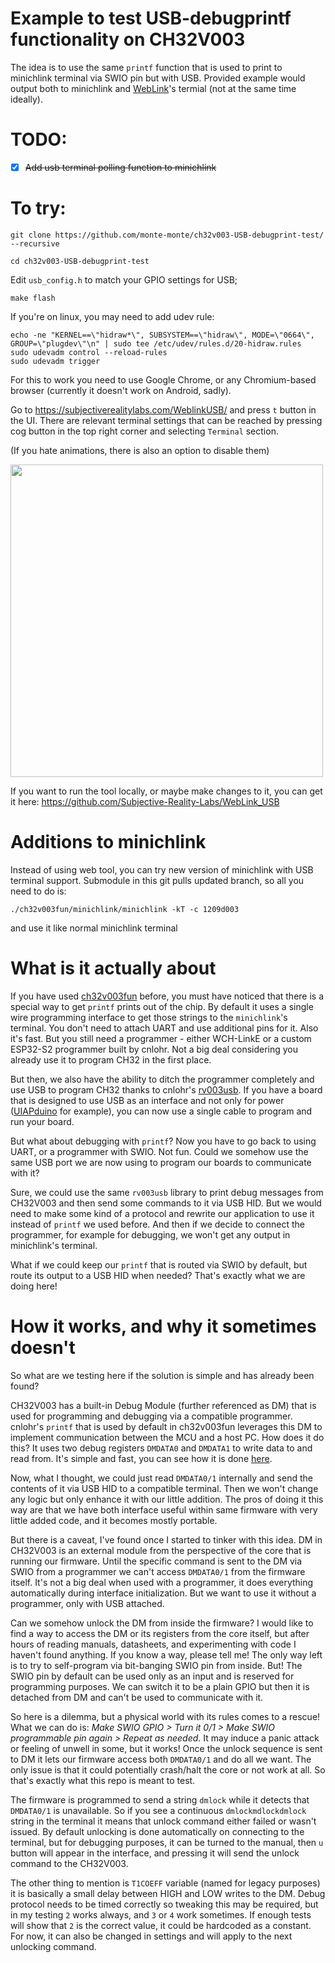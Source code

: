 # Example to test USB-debugprintf functionality on CH32V003
The idea is to use the same ``printf`` function that is used to print to minichlink terminal via SWIO pin but with USB. 
Provided example would output both to minichlink and [WebLink](https://subjectiverealitylabs.com/WeblinkUSB/)'s termial (not at the same time ideally).

# TODO:
- [x] ~~Add usb terminal polling function to minichlink~~

# To try:
``git clone https://github.com/monte-monte/ch32v003-USB-debugprint-test/ --recursive``

``cd ch32v003-USB-debugprint-test``

Edit ``usb_config.h`` to match your GPIO settings for USB;

``make flash``

If you're on linux, you may need to add udev rule:

```
echo -ne "KERNEL==\"hidraw*\", SUBSYSTEM==\"hidraw\", MODE=\"0664\", GROUP=\"plugdev\"\n" | sudo tee /etc/udev/rules.d/20-hidraw.rules
sudo udevadm control --reload-rules
sudo udevadm trigger
```
For this to work you need to use Google Chrome, or any Chromium-based browser (currently it doesn't work on Android, sadly).

Go to https://subjectiverealitylabs.com/WeblinkUSB/ and press ``t`` button in the UI.
There are relevant terminal settings that can be reached by pressing cog button in the top right corner and selecting ``Terminal`` section.

(If you hate animations, there is also an option to disable them)

<img src="https://github.com/user-attachments/assets/f6c79832-5721-48b6-a186-eb1d9c997e35" width="500px">

If you want to run the tool locally, or maybe make changes to it, you can get it here:
https://github.com/Subjective-Reality-Labs/WebLink_USB

# Additions to minichlink
Instead of using web tool, you can try new version of minichlink with USB terminal support. Submodule in this git pulls updated branch, so all you need to do is:

``./ch32v003fun/minichlink/minichlink -kT -c 1209d003`` 

and use it like normal minichlink terminal

# What is it actually about

If you have used [ch32v003fun](https://github.com/cnlohr/ch32v003fun) before, you must have noticed that there is a special way to get ``printf`` prints out of the chip.
By default it uses a single wire programming interface to get those strings to the ``minichlink``'s terminal. You don't need to attach UART and use additional pins for it. Also it's fast.
But you still need a programmer - either WCH-LinkE or a custom ESP32-S2 programmer built by cnlohr. Not a big deal considering you already use it to program CH32 in the first place.

But then, we also have the ability to ditch the programmer completely and use USB to program CH32 thanks to cnlohr's [rv003usb](https://github.com/cnlohr/rv003usb). If you have a board that is designed to use USB as an interface and not only for power ([UIAPduino](https://www.uiap.jp/en/uiapduino/pro-micro/ch32v003/v1dot4) for example), you can now use a single cable to program and run your board.

But what about debugging with ``printf``? Now you have to go back to using UART, or a programmer with SWIO. Not fun. Could we somehow use the same USB port we are now using to program our boards to communicate with it?

Sure, we could use the same ``rv003usb`` library to print debug messages from CH32V003 and then send some commands to it via USB HID. But we would need to make some kind of a protocol and rewrite our application to use it instead of ``printf`` we used before. And then if we decide to connect the programmer, for example for debugging, we won't get any output in minichlink's terminal.

What if we could keep our ``printf`` that is routed via SWIO by default, but route its output to a USB HID when needed? That's exactly what we are doing here!

# How it works, and why it sometimes doesn't

So what are we testing here if the solution is simple and has already been found?

CH32V003 has a built-in Debug Module (further referenced as DM) that is used for programming and debugging via a compatible programmer. cnlohr's ``printf`` that is used by default in ch32v003fun leverages this DM to implement communication between the MCU and a host PC. How does it do this? It uses two debug registers ``DMDATA0`` and ``DMDATA1`` to write data to and read from. It's simple and fast, you can see how it is done [here](https://github.com/cnlohr/ch32v003fun/blob/2491e928d61f4296fe421705624ff3788c7ac1f7/ch32v003fun/ch32v003fun.c#L1623).

Now, what I thought, we could just read ``DMDATA0/1`` internally and send the contents of it via USB HID to a compatible terminal. Then we won't change any logic but only enhance it with our little addition. The pros of doing it this way are that we have both interface useful within same firmware with very little added code, and it becomes mostly portable.

But there is a caveat, I've found once I started to tinker with this idea. DM in CH32V003 is an external module from the perspective of the core that is running our firmware. Until the specific command is sent to the DM via SWIO from a programmer we can't access ``DMDATA0/1`` from the firmware itself. It's not a big deal when used with a programmer, it does everything automatically during interface initialization. But we want to use it without a programmer, only with USB attached.

Can we somehow unlock the DM from inside the firmware? I would like to find a way to access the DM or its registers from the core itself, but after hours of reading manuals, datasheets, and experimenting with code I haven't found anything. If you know a way, please tell me! The only way left is to try to self-program via bit-banging SWIO pin from inside. But! The SWIO pin by default can be used only as an input and is reserved for programming purposes. We can switch it to be a plain GPIO but then it is detached from DM and can't be used to communicate with it. 

So here is a dilemma, but a physical world with its rules comes to a rescue! What we can do is: *Make SWIO GPIO > Turn it 0/1 > Make SWIO programmable pin again > Repeat as needed*. It may induce a panic attack or feeling of unwell in some, but it works! Once the unlock sequence is sent to DM it lets our firmware access both ``DMDATA0/1`` and do all we want. The only issue is that it could potentially crash/halt the core or not work at all. So that's exactly what this repo is meant to test.

The firmware is programmed to send a string ``dmlock`` while it detects that ``DMDATA0/1`` is unavailable. So if you see a continuous ``dmlockmdlockdmlock`` string in the terminal it means that unlock command either failed or wasn't issued. By default unlocking is done automatically on connecting to the terminal, but for debugging purposes, it can be turned to the manual, then ``u`` button will appear in the interface, and pressing it will send the unlock command to the CH32V003.

The other thing to mention is ``T1COEFF`` variable (named for legacy purposes) it is basically a small delay between HIGH and LOW writes to the DM. Debug protocol needs to be timed correctly so tweaking this may be required, but in my testing ``2`` works always, and ``3`` or ``4`` work sometimes. If enough tests will show that ``2`` is the correct value, it could be hardcoded as a constant. For now, it can also be changed in settings and will apply to the next unlocking command.
